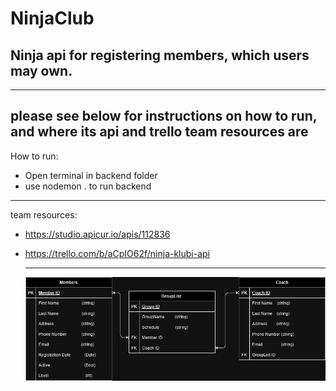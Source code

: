 # NinjaClub

Ninja api for registering members, which users may own. 
------------------------------------------------------
------------------------------------------------------
please see below for instructions on how to run, and where its api and trello team resources are
------------------------------------------------------
How to run:
 - Open terminal in backend folder
 - use nodemon . to run backend
------------------------------------------------------
team resources:
- https://studio.apicur.io/apis/112836
- https://trello.com/b/aCpIO62f/ninja-klubi-api

  ------------------------------------------------------
  ![ERD diagramm](Ninja.drawio.png)



